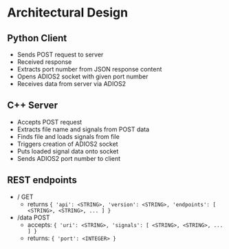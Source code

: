 # Architectural Design

## Python Client

  - Sends POST request to server
  - Received response
  - Extracts port number from JSON response content
  - Opens ADIOS2 socket with given port number
  - Receives data from server via ADIOS2

## C++ Server

  - Accepts POST request
  - Extracts file name and signals from POST data
  - Finds file and loads signals from file
  - Triggers creation of ADIOS2 socket
  - Puts loaded signal data onto socket
  - Sends ADIOS2 port number to client

## REST endpoints

  - / GET
    - returns `{ 'api': <STRING>, 'version': <STRING>, 'endpoints': [ <STRING>, <STRING>, ... ] }`
  - /data POST
    - accepts: `{ 'uri': <STRING>, 'signals': [ <STRING>, <STRING>, ... ] }`
    - returns: `{ 'port': <INTEGER> }`